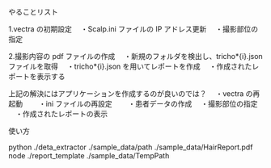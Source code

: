 やることリスト

1.vectra の初期設定
　・Scalp.ini ファイルの IP アドレス更新
　・撮影部位の指定

2.撮影内容の pdf ファイルの作成
　・新規のフォルダを検出し、tricho*{i}.json ファイルを取得
　・tricho*{i}.json を用いてレポートを作成
　・作成されたレポートを表示する

上記の解決にはアプリケーションを作成するのが良いのでは？
　・vectra の再起動
　　・ini ファイルの再設定
　　・患者データの作成
　・撮影部位の指定
　・作成されたレポートの表示


使い方

python ./deta_extractor ./sample_data/path ./sample_data/HairReport.pdf
node ./report_template ./sample_data/TempPath